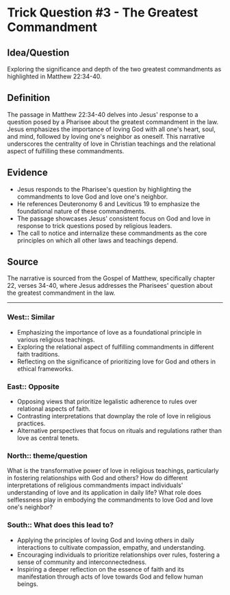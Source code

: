 # Trick Question #3 - The Greatest Commandment

## Idea/Question

Exploring the significance and depth of the two greatest commandments as highlighted in Matthew 22:34-40.

## Definition

The passage in Matthew 22:34-40 delves into Jesus' response to a question posed by a Pharisee about the greatest commandment in the law. Jesus emphasizes the importance of loving God with all one's heart, soul, and mind, followed by loving one's neighbor as oneself. This narrative underscores the centrality of love in Christian teachings and the relational aspect of fulfilling these commandments.

## Evidence

- Jesus responds to the Pharisee's question by highlighting the commandments to love God and love one's neighbor.
- He references Deuteronomy 6 and Leviticus 19 to emphasize the foundational nature of these commandments.
- The passage showcases Jesus' consistent focus on God and love in response to trick questions posed by religious leaders.
- The call to notice and internalize these commandments as the core principles on which all other laws and teachings depend.

## Source

The narrative is sourced from the Gospel of Matthew, specifically chapter 22, verses 34-40, where Jesus addresses the Pharisees' question about the greatest commandment in the law.

___

### West:: Similar

- Emphasizing the importance of love as a foundational principle in various religious teachings.
- Exploring the relational aspect of fulfilling commandments in different faith traditions.
- Reflecting on the significance of prioritizing love for God and others in ethical frameworks.

### East:: Opposite

- Opposing views that prioritize legalistic adherence to rules over relational aspects of faith.
- Contrasting interpretations that downplay the role of love in religious practices.
- Alternative perspectives that focus on rituals and regulations rather than love as central tenets.

### North:: theme/question

What is the transformative power of love in religious teachings, particularly in fostering relationships with God and others?
How do different interpretations of religious commandments impact individuals' understanding of love and its application in daily life?
What role does selflessness play in embodying the commandments to love God and love one's neighbor?

### South:: What does this lead to?

- Applying the principles of loving God and loving others in daily interactions to cultivate compassion, empathy, and understanding.
- Encouraging individuals to prioritize relationships over rules, fostering a sense of community and interconnectedness.
- Inspiring a deeper reflection on the essence of faith and its manifestation through acts of love towards God and fellow human beings.
